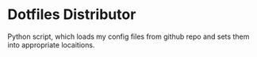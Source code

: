 # Dotfiles Distributor
Python script, which loads my config files from github repo and sets them into appropriate locaitions.
